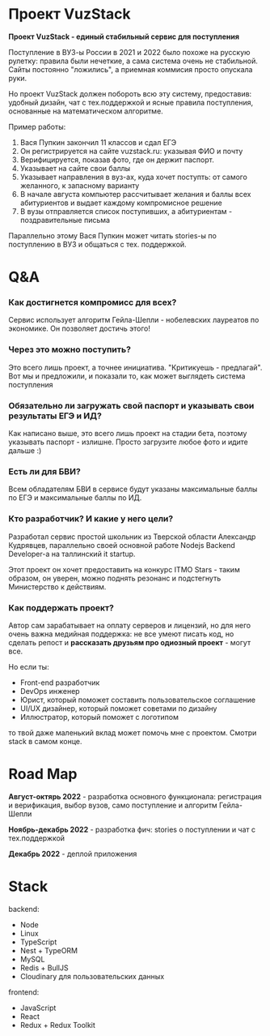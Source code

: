 # Проект VuzStack

**Проект VuzStack - единый стабильный сервис для поступления**

Поступление в ВУЗ-ы России в 2021 и 2022 было похоже на русскую рулетку: правила были нечеткие, а сама система очень не стабильной. Сайты постоянно "ложились", а приемная коммисия просто опускала руки.

Но проект VuzStack должен побороть всю эту систему, предоставив: удобный дизайн, чат с тех.поддержкой и ясные правила поступления, основанные на математическом алгоритме.

Пример работы:

1) Вася Пупкин закончил 11 классов и сдал ЕГЭ
2) Он регистрируется на сайте vuzstack.ru: указывая ФИО и почту
3) Верифицируется, показав фото, где он держит паспорт.
4) Указывает на сайте свои баллы
5) Указывает направления в вуз-ах, куда хочет поступть: от самого желанного, к запасному варианту
6) В начале августа компьютер рассчитывает желания и баллы всех абитуриентов и выдает каждому компромисное решение
7) В вузы отправляется список поступивших, а абитуриентам - поздравительные письма

Параллельно этому Вася Пупкин может читать stories-ы по поступлению в ВУЗ и общаться с тех. поддержкой.

# Q&A

### Как достигнется компромисс для всех?

Сервис использует алгоритм Гейла-Шепли - нобелевских лауреатов по экономике. Он позволяет достичь этого!

### Через это можно поступить?

Это всего лишь проект, а точнее инициатива. "Критикуешь - предлагай". Вот мы и предложили, и показали то, как может выглядеть система поступления

### Обязательно ли загружать свой паспорт и указывать свои результаты ЕГЭ и ИД?

Как написано выше, это всего лишь проект на стадии бета, поэтому указывать паспорт - излишне. Просто загрузите любое фото и идите дальше :)

### Есть ли для БВИ?

Всем обладателям БВИ в сервисе будут указаны максимальные баллы по ЕГЭ и максимальные баллы по ИД.

### Кто разработчик? И какие у него цели?

Разработал сервис простой школьник из Тверской области Александр Кудрявцев, параллельно своей основной работе Nodejs Backend Developer-а на таллинский it startup.

Этот проект он хочет предоставить на конкурс ITMO Stars - таким образом, он уверен, можно поднять резонанс и подстегнуть Министерство к действиям.

### Как поддержать проект?

Автор сам зарабатывает на оплату серверов и лицензий, но для него очень важна медийная поддержка: не все умеют писать код, но сделать репост и **рассказать друзьям про одиозный проект** - могут все.

Но если ты:

- Front-end разработчик
- DevOps инженер
- Юрист, который поможет составить пользовательское соглашение
- UI/UX дизайнер, который поможет советами по дизайну
- Иллюстратор, который поможет с логотипом

то твой даже маленький вклад может помочь мне с проектом. Смотри stack в самом конце. 

# Road Map

**Август-октярь 2022** - разработка основного функционала: регистрация и верификация, выбор вузов, само поступление и алгоритм Гейла-Шепли

**Ноябрь-декабрь 2022** - разработка фич: stories о поступлении и чат с тех.поддержкой

**Декабрь 2022** - деплой приложения

# Stack

backend:

- Node
- Linux
- TypeScript
- Nest + TypeORM
- MySQL
- Redis + BullJS
- Cloudinary для пользовательских данных

frontend:

- JavaScript
- React
- Redux + Redux Toolkit
